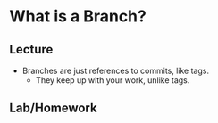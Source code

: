 # What is a Branch?
## Lecture
* Branches are just references to commits, like tags.
    * They keep up with your work, unlike tags.

## Lab/Homework
